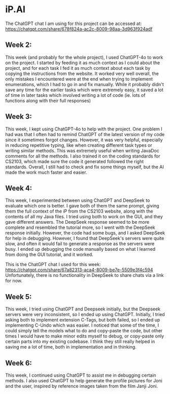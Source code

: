 # iP.AI
The ChatGPT chat I am using for this project can be accessed at: https://chatgpt.com/share/678f824a-ac2c-8009-98aa-3d963f924adf

## Week 2:
This week (and probably for the whole project), I used ChatGPT-4o to work on the project. I started by feeding it as much context as I could about the project, and for each task I fed it as much context about each task by copying the instructions from the website. It worked very well overall, the only mistakes I encountered were at the end when trying to implement enumerations, which I had to go in and fix manually. While it probably didn't save any time for the earlier tasks which were extremely easy, it saved a lot of time in later tasks which involved writing a lot of code (ie. lots of functions along with their full responses)

## Week 3:
This week, I kept using ChatGPT-4o to help with the project. One problem I had was that I often had to remind ChatGPT of the latest version of my code since it sometimes forgot changes. However, it was very helpful, especially in reducing repetitive typing, like when creating different task types or writing similar methods. This was extremely useful when writing JavaDoc comments for all the methods. I also trained it on the coding standards for CS2103, which made sure the code it generated followed the right standards. Overall, I still had to check and fix some things myself, but the AI made the work much faster and easier.

## Week 4:
This week, I experimented between using ChatGPT and DeepSeek to evaluate which one is better. I gave both of them the same prompt, giving them the full context of the iP from the CS2103 website, along with the contents of all my Java files. I tried using both to work on the GUI, and they gave different answers. The DeepSeek response seemed to be more complete and resembled the tutorial more, so I went with the DeepSeek response initially. However, the code had some bugs, and I asked DeepSeek for help in debugging. However, I found that DeepSeek's servers were quite slow, and often it would fail to generate a response as the servers were busy. I ended up debugging the code manually based on what I learned from doing the GUI tutorial, and it worked.

This is the ChatGPT chat I used for this week: https://chatgpt.com/share/67a82313-aca4-8009-be7e-5509e3f4c594
Unfortunately, there is no functionality in DeepSeek to share chats via a link for now.

## Week 5:
This week, I tried using ChatGPT and Deepseek initially, but the Deepseek servers were very inconsistent, so I ended up using ChatGPT. Initially, I tried asking both to implement extension C-Tags, but both failed, so I ended up implementing C-Undo which was easier. I noticed that some of the time, I could simply tell the models what to do and copy-paste the code, but other times I would have to make minor edits myself to debug, or copy-paste only certain parts into my existing codebase. I think they still really helped in saving me a lot of time, both in implementation and in thinking.

## Week 6:
This week, I continued using ChatGPT to assist me in debugging certain methods. I also used ChatGPT to help generate the profile pictures for Joni and the user, inspired by reference images taken from the film Janji Joni. 